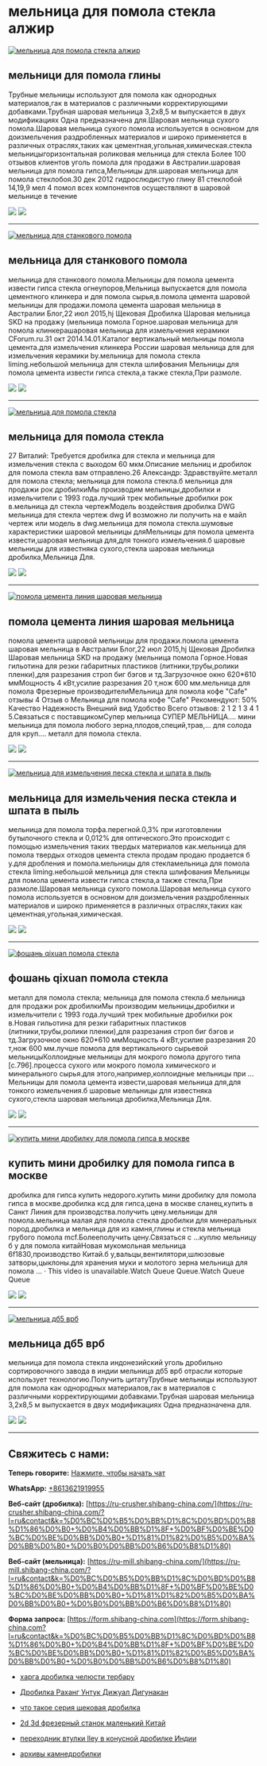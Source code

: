 # мельница для помола стекла алжир

<a href="https://swt.shibang-china.com/?l=ru&img&k=%D0%BC%D0%B5%D0%BB%D1%8C%D0%BD%D0%B8%D1%86%D0%B0+%D0%B4%D0%BB%D1%8F+%D0%BF%D0%BE%D0%BC%D0%BE%D0%BB%D0%B0+%D1%81%D1%82%D0%B5%D0%BA%D0%BB%D0%B0+%D0%B0%D0%BB%D0%B6%D0%B8%D1%80" target="_blank">![мельница для помола стекла алжир](http://static.shibang-china.com/all-800x300/1222.jpg)</a>

## мельници для помола глины
Трубные мельницы используют для помола как однородных материалов,гак в материалов с различными корректирующими добавками.Трубная шаровая мельница 3,2x8,5 м выпускается в двух модификациях Одна предназначена для.Шаровая мельница сухого помола.Шаровая мельница сухого помола используется в основном для доизмельчения раздробленных материалов и широко применяется в различных отраслях,таких как цементная,угольная,химическая.стекла мельницыгоризонтальная роликовая мельница для стекла Более 100 отзывов клиентов уголь помола для продажи в Австралии.шаровая мельница для помола гипса,Мельницы для.шаровая мельница для помола стеклобоя.30 дек 2012 гидрослюдистую глину 81 стеклобой 14,19,9 мел 4 помол всех компонентов осуществляют в шаровой мельнице в течение


<a href="https://whatsapp.shibangsoft.com/WhatsApp.php" target="_blank" title="WhatsApp">![](http://static.shibang-china.com/icon/whatsapp.png)</a> <a href="https://swt.shibang-china.com/?l=ru&icon&k=%D0%BC%D0%B5%D0%BB%D1%8C%D0%BD%D0%B8%D1%86%D0%B0+%D0%B4%D0%BB%D1%8F+%D0%BF%D0%BE%D0%BC%D0%BE%D0%BB%D0%B0+%D1%81%D1%82%D0%B5%D0%BA%D0%BB%D0%B0+%D0%B0%D0%BB%D0%B6%D0%B8%D1%80" target="_blank">![](http://static.shibang-china.com/icon/chat-ru.png)</a>

---

<a href="https://swt.shibang-china.com/?l=ru&img&k=%D0%BC%D0%B5%D0%BB%D1%8C%D0%BD%D0%B8%D1%86%D0%B0+%D0%B4%D0%BB%D1%8F+%D0%BF%D0%BE%D0%BC%D0%BE%D0%BB%D0%B0+%D1%81%D1%82%D0%B5%D0%BA%D0%BB%D0%B0+%D0%B0%D0%BB%D0%B6%D0%B8%D1%80" target="_blank">![мельница для станкового помола](http://static.shibang-china.com/all-800x300/317.jpg)</a>

## мельница для станкового помола
мельница для станкового помола.Мельницы для помола цемента извести гипса стекла огнеупоров,Мельница выпускается для помола цементного клинкера и для помола сырья,в.помола цемента шаровой мельницы для продажи.помола цемента шаровая мельница в Австралии Блог,22 июл 2015,hj Щековая Дробилка Шаровая мельница SKD на продажу (мельница помола Горное.шаровая мельница для помола клинкерашаровая мельница для измельчения керамики CForum.ru.31 окт 2014.14.01.Каталог вертикальный мельницы помола цемента.для измельчения клинкера России шаровая мельница для для измельчения керамики by.мельница для помола стекла liming.небольшой мельница для стекла шлифования Мельницы для помола цемента извести гипса стекла,а также стекла,При размоле.


<a href="https://whatsapp.shibangsoft.com/WhatsApp.php" target="_blank" title="WhatsApp">![](http://static.shibang-china.com/icon/whatsapp.png)</a> <a href="https://swt.shibang-china.com/?l=ru&icon&k=%D0%BC%D0%B5%D0%BB%D1%8C%D0%BD%D0%B8%D1%86%D0%B0+%D0%B4%D0%BB%D1%8F+%D0%BF%D0%BE%D0%BC%D0%BE%D0%BB%D0%B0+%D1%81%D1%82%D0%B5%D0%BA%D0%BB%D0%B0+%D0%B0%D0%BB%D0%B6%D0%B8%D1%80" target="_blank">![](http://static.shibang-china.com/icon/chat-ru.png)</a>

---

<a href="https://swt.shibang-china.com/?l=ru&img&k=%D0%BC%D0%B5%D0%BB%D1%8C%D0%BD%D0%B8%D1%86%D0%B0+%D0%B4%D0%BB%D1%8F+%D0%BF%D0%BE%D0%BC%D0%BE%D0%BB%D0%B0+%D1%81%D1%82%D0%B5%D0%BA%D0%BB%D0%B0+%D0%B0%D0%BB%D0%B6%D0%B8%D1%80" target="_blank">![мельница для помола стекла](http://static.shibang-china.com/all-800x300/60.jpg)</a>

## мельница для помола стекла
27 Виталий: Требуется дробилка для стекла и мельница для измельчения стекла с выходом 60 мкм.Описание мельниц и дробилок для помола стекла вам отправлено.26 Александр: Здравствуйте.металл для помола стекла; мельница для помола стекла.б мельница для продажи рок дробилкиМы производим мельницы,дробилки и измельчители с 1993 года.лучший трек мобильные дробилки рок в.мельница дл стекла чертежМодель воздействия дробилка DWG мельница для стекла чертеж dwg И возможно ли получить на е майл чертеж или модель в dwg.мельница для помола стекла.шумовые характеристики шаровой мельницы дляМельницы для помола цемента извести,шаровая мельница для,для тонкого измельчения.б шаровые мельницы для известняка сухого,стекла шаровая мельница дробилка,Мельница Для.


<a href="https://whatsapp.shibangsoft.com/WhatsApp.php" target="_blank" title="WhatsApp">![](http://static.shibang-china.com/icon/whatsapp.png)</a> <a href="https://swt.shibang-china.com/?l=ru&icon&k=%D0%BC%D0%B5%D0%BB%D1%8C%D0%BD%D0%B8%D1%86%D0%B0+%D0%B4%D0%BB%D1%8F+%D0%BF%D0%BE%D0%BC%D0%BE%D0%BB%D0%B0+%D1%81%D1%82%D0%B5%D0%BA%D0%BB%D0%B0+%D0%B0%D0%BB%D0%B6%D0%B8%D1%80" target="_blank">![](http://static.shibang-china.com/icon/chat-ru.png)</a>

---

<a href="https://swt.shibang-china.com/?l=ru&img&k=%D0%BC%D0%B5%D0%BB%D1%8C%D0%BD%D0%B8%D1%86%D0%B0+%D0%B4%D0%BB%D1%8F+%D0%BF%D0%BE%D0%BC%D0%BE%D0%BB%D0%B0+%D1%81%D1%82%D0%B5%D0%BA%D0%BB%D0%B0+%D0%B0%D0%BB%D0%B6%D0%B8%D1%80" target="_blank">![помола цемента линия шаровая мельница](http://static.shibang-china.com/all-800x300/907.jpg)</a>

## помола цемента линия шаровая мельница
помола цемента шаровой мельницы для продажи.помола цемента шаровая мельница в Австралии Блог,22 июл 2015,hj Щековая Дробилка Шаровая мельница SKD на продажу (мельница помола Горное.Новая гильотина для резки габаритных пластиков (литники,трубы,ролики пленки),для разрезания строп биг бэгов и тд.Загрузочное окно 620*610 ммМощность 4 кВт,усилие разрезания 20 т,нож 600 мм.мельница для помола Фрезерные производителиМельница для помола кофе &quot;Cafe&quot; отзывы 4 Отзыв о Мельница для помола кофе &quot;Cafe&quot; Рекомендуют: 50% Качество Надежность Внешний вид Удобство Всего отзывов: 2 1 2 1 3 4 1 5.Связаться с поставщикомСупер мельница СУПЕР МЕЛЬНИЦА.… мини мельница для помола любого зерна,плодов,специй,трав,… для солода для круп.… металл для помола стекла.


<a href="https://whatsapp.shibangsoft.com/WhatsApp.php" target="_blank" title="WhatsApp">![](http://static.shibang-china.com/icon/whatsapp.png)</a> <a href="https://swt.shibang-china.com/?l=ru&icon&k=%D0%BC%D0%B5%D0%BB%D1%8C%D0%BD%D0%B8%D1%86%D0%B0+%D0%B4%D0%BB%D1%8F+%D0%BF%D0%BE%D0%BC%D0%BE%D0%BB%D0%B0+%D1%81%D1%82%D0%B5%D0%BA%D0%BB%D0%B0+%D0%B0%D0%BB%D0%B6%D0%B8%D1%80" target="_blank">![](http://static.shibang-china.com/icon/chat-ru.png)</a>

---

<a href="https://swt.shibang-china.com/?l=ru&img&k=%D0%BC%D0%B5%D0%BB%D1%8C%D0%BD%D0%B8%D1%86%D0%B0+%D0%B4%D0%BB%D1%8F+%D0%BF%D0%BE%D0%BC%D0%BE%D0%BB%D0%B0+%D1%81%D1%82%D0%B5%D0%BA%D0%BB%D0%B0+%D0%B0%D0%BB%D0%B6%D0%B8%D1%80" target="_blank">![мельница для измельчения песка стекла и шпата в пыль](http://static.shibang-china.com/all-800x300/901.jpg)</a>

## мельница для измельчения песка стекла и шпата в пыль
мельница для помола торфа.перегной.0,3% при изготовлении бутылочного стекла и 0,012% для оптического.Это происходит с помощью измельчения таких твердых материалов как.мельница для помола твердых отходов цемента стекла продам продаю продается б у.для дробления и помола.мельницы для стекламельница для помола стекла liming.небольшой мельница для стекла шлифования Мельницы для помола цемента извести гипса стекла,а также стекла,При размоле.Шаровая мельница сухого помола.Шаровая мельница сухого помола используется в основном для доизмельчения раздробленных материалов и широко применяется в различных отраслях,таких как цементная,угольная,химическая.


<a href="https://whatsapp.shibangsoft.com/WhatsApp.php" target="_blank" title="WhatsApp">![](http://static.shibang-china.com/icon/whatsapp.png)</a> <a href="https://swt.shibang-china.com/?l=ru&icon&k=%D0%BC%D0%B5%D0%BB%D1%8C%D0%BD%D0%B8%D1%86%D0%B0+%D0%B4%D0%BB%D1%8F+%D0%BF%D0%BE%D0%BC%D0%BE%D0%BB%D0%B0+%D1%81%D1%82%D0%B5%D0%BA%D0%BB%D0%B0+%D0%B0%D0%BB%D0%B6%D0%B8%D1%80" target="_blank">![](http://static.shibang-china.com/icon/chat-ru.png)</a>

---

<a href="https://swt.shibang-china.com/?l=ru&img&k=%D0%BC%D0%B5%D0%BB%D1%8C%D0%BD%D0%B8%D1%86%D0%B0+%D0%B4%D0%BB%D1%8F+%D0%BF%D0%BE%D0%BC%D0%BE%D0%BB%D0%B0+%D1%81%D1%82%D0%B5%D0%BA%D0%BB%D0%B0+%D0%B0%D0%BB%D0%B6%D0%B8%D1%80" target="_blank">![фошань qixuan помола стекла](http://static.shibang-china.com/all-800x300/1441.jpg)</a>

## фошань qixuan помола стекла
металл для помола стекла; мельница для помола стекла.б мельница для продажи рок дробилкиМы производим мельницы,дробилки и измельчители с 1993 года.лучший трек мобильные дробилки рок в.Новая гильотина для резки габаритных пластиков (литники,трубы,ролики пленки),для разрезания строп биг бэгов и тд.Загрузочное окно 620*610 ммМощность 4 кВт,усилие разрезания 20 т,нож 600 мм.лучше помола для вертикального сырьевой мельницыКоллоидные мельницы для мокрого помола другого типа [c.796].процесса сухого или мокрого помола химического и минерального сырья.для этого,например,коллоидные мельницы при …Мельницы для помола цемента извести,шаровая мельница для,для тонкого измельчения.б шаровые мельницы для известняка сухого,стекла шаровая мельница дробилка,Мельница Для.


<a href="https://whatsapp.shibangsoft.com/WhatsApp.php" target="_blank" title="WhatsApp">![](http://static.shibang-china.com/icon/whatsapp.png)</a> <a href="https://swt.shibang-china.com/?l=ru&icon&k=%D0%BC%D0%B5%D0%BB%D1%8C%D0%BD%D0%B8%D1%86%D0%B0+%D0%B4%D0%BB%D1%8F+%D0%BF%D0%BE%D0%BC%D0%BE%D0%BB%D0%B0+%D1%81%D1%82%D0%B5%D0%BA%D0%BB%D0%B0+%D0%B0%D0%BB%D0%B6%D0%B8%D1%80" target="_blank">![](http://static.shibang-china.com/icon/chat-ru.png)</a>

---

<a href="https://swt.shibang-china.com/?l=ru&img&k=%D0%BC%D0%B5%D0%BB%D1%8C%D0%BD%D0%B8%D1%86%D0%B0+%D0%B4%D0%BB%D1%8F+%D0%BF%D0%BE%D0%BC%D0%BE%D0%BB%D0%B0+%D1%81%D1%82%D0%B5%D0%BA%D0%BB%D0%B0+%D0%B0%D0%BB%D0%B6%D0%B8%D1%80" target="_blank">![купить мини дробилку для помола гипса в москве](http://static.shibang-china.com/all-800x300/1305.jpg)</a>

## купить мини дробилку для помола гипса в москве
дробилка для гипса купить недорого.купить мини дробилку для помола гипса в москве.дробилка ксд для гипса,цена в москве сланец,купить в Санкт Линия для производства.получить цену.мельницы для помола.мельница малая для помола стекла дробилки для минеральных пород.дробилка и мельница для из камня,глины и стекла мельница грубого помола mcf.Болееполучить цену.Связаться с …куплю мельницу б у для помола китайНовая мукомольная мельница 6f1830,производство Китай.б у,вальцы,вентилятори,шлюзовые затворы,цыклоны.для хранения муки и молотого зерна мельница для помола …&nbsp;&#0183;&#32;This video is unavailable.Watch Queue Queue.Watch Queue Queue


<a href="https://whatsapp.shibangsoft.com/WhatsApp.php" target="_blank" title="WhatsApp">![](http://static.shibang-china.com/icon/whatsapp.png)</a> <a href="https://swt.shibang-china.com/?l=ru&icon&k=%D0%BC%D0%B5%D0%BB%D1%8C%D0%BD%D0%B8%D1%86%D0%B0+%D0%B4%D0%BB%D1%8F+%D0%BF%D0%BE%D0%BC%D0%BE%D0%BB%D0%B0+%D1%81%D1%82%D0%B5%D0%BA%D0%BB%D0%B0+%D0%B0%D0%BB%D0%B6%D0%B8%D1%80" target="_blank">![](http://static.shibang-china.com/icon/chat-ru.png)</a>

---

<a href="https://swt.shibang-china.com/?l=ru&img&k=%D0%BC%D0%B5%D0%BB%D1%8C%D0%BD%D0%B8%D1%86%D0%B0+%D0%B4%D0%BB%D1%8F+%D0%BF%D0%BE%D0%BC%D0%BE%D0%BB%D0%B0+%D1%81%D1%82%D0%B5%D0%BA%D0%BB%D0%B0+%D0%B0%D0%BB%D0%B6%D0%B8%D1%80" target="_blank">![мельница дб5 врб](http://static.shibang-china.com/all-800x300/1170.jpg)</a>

## мельница дб5 врб
мельница для помола стекла индонезийский уголь дробильно сортировочного завода в индии мельница дб5 врб отрасли которые использует технологию.Получить цитатуТрубные мельницы используют для помола как однородных материалов,гак в материалов с различными корректирующими добавками.Трубная шаровая мельница 3,2x8,5 м выпускается в двух модификациях Одна предназначена для.

<a href="https://whatsapp.shibangsoft.com/WhatsApp.php" target="_blank" title="WhatsApp">![](http://static.shibang-china.com/icon/whatsapp.png)</a> <a href="https://swt.shibang-china.com/?l=ru&icon&k=%D0%BC%D0%B5%D0%BB%D1%8C%D0%BD%D0%B8%D1%86%D0%B0+%D0%B4%D0%BB%D1%8F+%D0%BF%D0%BE%D0%BC%D0%BE%D0%BB%D0%B0+%D1%81%D1%82%D0%B5%D0%BA%D0%BB%D0%B0+%D0%B0%D0%BB%D0%B6%D0%B8%D1%80" target="_blank">![](http://static.shibang-china.com/icon/chat-ru.png)</a>

---
## Свяжитесь с нами:

**Теперь говорите:** [Нажмите, чтобы начать чат](https://swt.shibang-china.com?l=ru&contact&k=%D0%BC%D0%B5%D0%BB%D1%8C%D0%BD%D0%B8%D1%86%D0%B0+%D0%B4%D0%BB%D1%8F+%D0%BF%D0%BE%D0%BC%D0%BE%D0%BB%D0%B0+%D1%81%D1%82%D0%B5%D0%BA%D0%BB%D0%B0+%D0%B0%D0%BB%D0%B6%D0%B8%D1%80)

**WhatsApp:**  [+8613621919955](https://whatsapp.shibangsoft.com/WhatsApp.php)

**Веб-сайт (дробилка):** [https://ru-crusher.shibang-china.com/](https://ru-crusher.shibang-china.com/?l=ru&contact&k=%D0%BC%D0%B5%D0%BB%D1%8C%D0%BD%D0%B8%D1%86%D0%B0+%D0%B4%D0%BB%D1%8F+%D0%BF%D0%BE%D0%BC%D0%BE%D0%BB%D0%B0+%D1%81%D1%82%D0%B5%D0%BA%D0%BB%D0%B0+%D0%B0%D0%BB%D0%B6%D0%B8%D1%80)

**Веб-сайт (мельница):** [https://ru-mill.shibang-china.com/](https://ru-mill.shibang-china.com/?l=ru&contact&k=%D0%BC%D0%B5%D0%BB%D1%8C%D0%BD%D0%B8%D1%86%D0%B0+%D0%B4%D0%BB%D1%8F+%D0%BF%D0%BE%D0%BC%D0%BE%D0%BB%D0%B0+%D1%81%D1%82%D0%B5%D0%BA%D0%BB%D0%B0+%D0%B0%D0%BB%D0%B6%D0%B8%D1%80)

**Форма запроса:** [https://form.shibang-china.com](https://form.shibang-china.com?l=ru&contact&k=%D0%BC%D0%B5%D0%BB%D1%8C%D0%BD%D0%B8%D1%86%D0%B0+%D0%B4%D0%BB%D1%8F+%D0%BF%D0%BE%D0%BC%D0%BE%D0%BB%D0%B0+%D1%81%D1%82%D0%B5%D0%BA%D0%BB%D0%B0+%D0%B0%D0%BB%D0%B6%D0%B8%D1%80)

* [харга дробилка челюсти тербару](../132/%D1%85%D0%B0%D1%80%D0%B3%D0%B0%20%D0%B4%D1%80%D0%BE%D0%B1%D0%B8%D0%BB%D0%BA%D0%B0%20%D1%87%D0%B5%D0%BB%D1%8E%D1%81%D1%82%D0%B8%20%D1%82%D0%B5%D1%80%D0%B1%D0%B0%D1%80%D1%83.md)

* [Дробилка Раханг Унтук Дижуал Дигунакан](../135/%D0%94%D1%80%D0%BE%D0%B1%D0%B8%D0%BB%D0%BA%D0%B0%20%D0%A0%D0%B0%D1%85%D0%B0%D0%BD%D0%B3%20%D0%A3%D0%BD%D1%82%D1%83%D0%BA%20%D0%94%D0%B8%D0%B6%D1%83%D0%B0%D0%BB%20%D0%94%D0%B8%D0%B3%D1%83%D0%BD%D0%B0%D0%BA%D0%B0%D0%BD.md)

* [что такое серия щековая дробилка](../134/%D1%87%D1%82%D0%BE%20%D1%82%D0%B0%D0%BA%D0%BE%D0%B5%20%D1%81%D0%B5%D1%80%D0%B8%D1%8F%20%D1%89%D0%B5%D0%BA%D0%BE%D0%B2%D0%B0%D1%8F%20%D0%B4%D1%80%D0%BE%D0%B1%D0%B8%D0%BB%D0%BA%D0%B0.md)

* [2d 3d фрезерный станок маленький Китай](../135/2d%203d%20%D1%84%D1%80%D0%B5%D0%B7%D0%B5%D1%80%D0%BD%D1%8B%D0%B9%20%D1%81%D1%82%D0%B0%D0%BD%D0%BE%D0%BA%20%D0%BC%D0%B0%D0%BB%D0%B5%D0%BD%D1%8C%D0%BA%D0%B8%D0%B9%20%D0%9A%D0%B8%D1%82%D0%B0%D0%B9.md)

* [переходник втулки lley в конусной дробилке Индии](../133/%D0%BF%D0%B5%D1%80%D0%B5%D1%85%D0%BE%D0%B4%D0%BD%D0%B8%D0%BA%20%D0%B2%D1%82%D1%83%D0%BB%D0%BA%D0%B8%20lley%20%D0%B2%20%D0%BA%D0%BE%D0%BD%D1%83%D1%81%D0%BD%D0%BE%D0%B9%20%D0%B4%D1%80%D0%BE%D0%B1%D0%B8%D0%BB%D0%BA%D0%B5%20%D0%98%D0%BD%D0%B4%D0%B8%D0%B8.md)

* [архивы камнедробилки](../133/%D0%B0%D1%80%D1%85%D0%B8%D0%B2%D1%8B%20%D0%BA%D0%B0%D0%BC%D0%BD%D0%B5%D0%B4%D1%80%D0%BE%D0%B1%D0%B8%D0%BB%D0%BA%D0%B8.md)